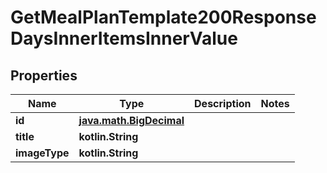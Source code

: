 
# GetMealPlanTemplate200ResponseDaysInnerItemsInnerValue

## Properties
| Name | Type | Description | Notes |
| ------------ | ------------- | ------------- | ------------- |
| **id** | [**java.math.BigDecimal**](java.math.BigDecimal.md) |  |  |
| **title** | **kotlin.String** |  |  |
| **imageType** | **kotlin.String** |  |  |



